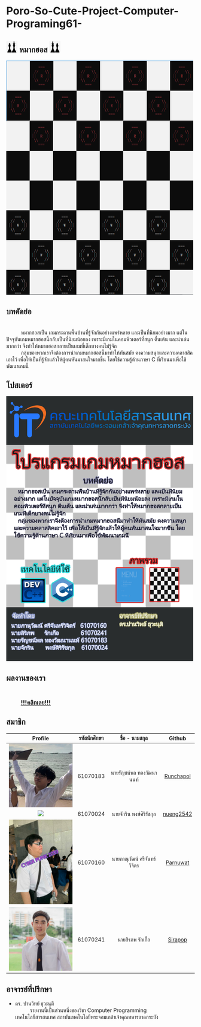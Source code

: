 # Poro-So-Cute-Project-Computer-Programing61-
## <a><img src="img/01.jpg" width="30px"></a> หมากฮอส <a><img src="img/02.jpg" width="30px"></a>
<a><img src="img/03.png" width="500px"></a>
## บทคัดย่อ
<br>&nbsp;&nbsp;&nbsp;&nbsp;&nbsp;&nbsp;&nbsp;&nbsp;&nbsp;&nbsp;หมากฮอสเป็น เกมกระดานพื้นบ้านที่รู้จักกันอย่างแพร่หลาย และเป็นที่นิยมอย่างมาก แต่ในปัจจุบันเกมหมากฮอสนี้กลับเป็นที่นิยมน้อยลง เพราะมีเกมในคอมพิวเตอร์ที่สนุก ตื่นเต้น และน่าเล่นมากกว่า จึงทำให้หมากฮอสกลายเป็นเกมที่เด็กบางคนไม่รู้จัก 
<br>&nbsp;&nbsp;&nbsp;&nbsp;&nbsp;&nbsp;&nbsp;&nbsp;&nbsp;&nbsp;กลุ่มของพวกเราจึงต้องการนำเกมหมากฮอสนี้มาทำให้ทันสมัย คงความสนุกและความคลาสสิคเอาไว้ เพื่อให้เป็นที่รู้จักแล้วให้ผู้คนหันมาสนใจมากขึ้น โดยใช้ความรู้ด้านภาษา C ที่เรียนมาเพื่อใช้พัฒนาเกมนี้
## โปสเตอร์
<a><img src="img/poster.jpg" width="500px"></a>
## ผลงานของเรา
### <br>&nbsp;&nbsp;&nbsp;&nbsp;&nbsp;&nbsp;&nbsp;&nbsp;&nbsp;&nbsp;[!!!คลิกเลย!!!](https://youtu.be/7PtdFGxHzC8)
## สมาชิก
| Profile | รหัสนักศึกษา        | ชื่อ - นามสกุล | Github |
|:---------:| :-------------: |:---------------------:| :-------------: |
| <a><img src="img/runchapol.jpg" width="200px"></a> | 61070183    | นายรัญชน์พล ทองวัฒนานนท์ | [Runchapol](https://github.com/Runchapol) |
| <a><img src="img/1.png" width="200px"></a> | 61070024    | นายจักริน พงษ์ศิริรัชกุล | [nueng2542](https://github.com/neung2542) |
| <a><img src="img/poro.jpg" width="200px"></a> | 61070160    | นายภาณุวัฒน์ ศรีจันทร์วิจิตร | [Parnuwat](https://github.com/puninw001) |
| <a><img src="img/jay.jpg" width="200px"></a> | 61070241    | นายสิรภพ รักเกื้อ | [Sirapop](https://github.com/SirapopJayz) |
## อาจารย์ที่ปรึกษา
- ดร. ปานวิทย์ ธุวะนุติ
<br>&nbsp;&nbsp;&nbsp;&nbsp;&nbsp;&nbsp;&nbsp;&nbsp;&nbsp;&nbsp;รายงานนี้เป็นส่วนหนึ่งของวิชา Computer Programming
<br>เทคโนโลยีสารสนเทศ สถาบันเทคโนโลยีพระจอมเกล้าเจ้าคุณทหารลาดกระบัง
